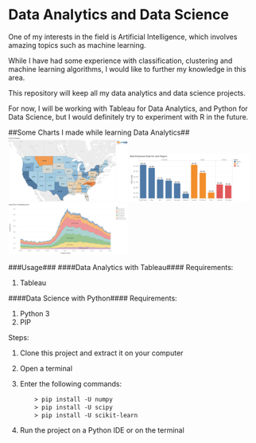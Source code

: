# Data Analytics and Data Science

One of my interests in the field is Artificial Intelligence, which involves amazing topics such as machine learning.

While I have had some experience with classification, clustering and machine learning algorithms, I would like to further my knowledge in this area.

This repository will keep all my data analytics and data science projects.


For now, I will be working with Tableau for Data Analytics, and Python for Data Science, but I would definitely try to experiment with R in the future.

##Some Charts I made while learning Data Analytics##
<img src="/Tableau/Challenge 1/chart.png" width="240">
<img src="/Tableau/Challenge 2/chart.png" width="240">
<img src="/Tableau/Challenge 3/chart.png" width="240">


###Usage###
####Data Analytics with Tableau####
Requirements:

1. Tableau


####Data Science with Python####
Requirements:

1. Python 3
2. PIP

Steps:

1. Clone this project and extract it on your computer
2. Open a terminal
3. Enter the following commands:

	```
		> pip install -U numpy
		> pip install -U scipy
		> pip install -U scikit-learn
	```

4. Run the project on a Python IDE or on the terminal
